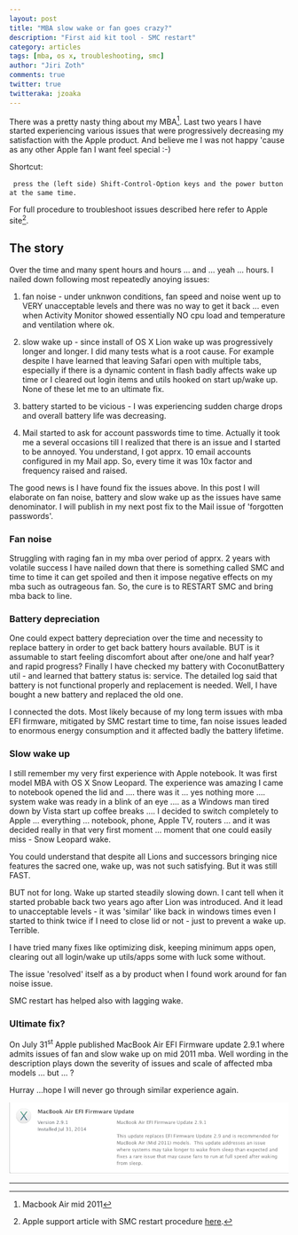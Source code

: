 ```yaml
---
layout: post
title: "MBA slow wake or fan goes crazy?"
description: "First aid kit tool - SMC restart"
category: articles
tags: [mba, os x, troubleshooting, smc]
author: "Jiri Zoth"
comments: true
twitter: true
twitteraka: jzoaka
---
```


There was a pretty nasty thing about my MBA[^1]. Last two years I have started experiencing various issues that were progressively decreasing my satisfaction with the Apple product. And believe me I was not happy 'cause as any other Apple fan I want feel special :-)

Shortcut:

```
 press the (left side) Shift-Control-Option keys and the power button at the same time.
```
For full procedure to troubleshoot issues described here refer to Apple site[^2].

## The story
Over the time and many spent hours and hours ... and ... yeah ... hours. I nailed down following most repeatedly anoying issues:

1. fan noise - under unknwon conditions, fan speed and noise went up to VERY unacceptable levels and there was no way to get it back ... even when Activity Monitor showed essentially NO cpu load and temperature and ventilation where ok.
2. slow wake up - since install of OS X Lion wake up was progressively longer and longer. I did many tests what is a root cause. For example despite I have learned that leaving Safari open with multiple tabs, especially if there is a dynamic content in flash badly affects wake up time or I cleared out login items and utils hooked on start up/wake up. None of these let me to an ultimate fix.
3. battery started to be vicious - I was experiencing sudden charge drops and overall battery life was decreasing.

4. Mail started to ask for account passwords time to time. Actually it took me a several occasions till I realized that there is an issue and I started to be annoyed. You understand, I got apprx. 10 email accounts configured in my Mail app. So, every time it was 10x factor and frequency raised and raised.

The good news is I have found fix the issues above. In this post I will elaborate on fan noise, battery and slow wake up as the issues have same denominator.     I will publish in my next post fix to the Mail issue of 'forgotten passwords'.

### Fan noise
Struggling with raging fan in my mba over period of apprx. 2 years with volatile success I have nailed down that there is something called SMC and time to time it can get spoiled and then it impose negative effects on my mba such as outrageous fan. So, the cure is to RESTART SMC and bring mba back to line.

### Battery depreciation
One could expect battery depreciation over the time and necessity to replace battery in order to get back battery hours available. BUT is it assumable to start feeling discomfort about after one/one and half year? and rapid progress?
Finally I have checked my battery with CoconutBattery util - and learned that battery status is: service. The detailed log said that battery is not functional properly and replacement is needed. Well, I have bought a new battery and replaced the old one.

I connected the dots. Most likely because of my long term issues with mba EFI firmware, mitigated by SMC restart time to time, fan noise issues leaded to enormous energy consumption and it affected badly the battery lifetime.

### Slow wake up
I still remember my very first experience with Apple notebook. It was first model MBA with OS X Snow Leopard. The experience was amazing I came to notebook opened the lid and .... there was it ... yes nothing more .... system wake was ready in a blink of an eye .... as a Windows man tired down by Vista start up coffee breaks  .... I decided to switch completely to Apple ... everything ... notebook, phone, Apple TV, routers ... and it was decided really in that very first moment ... moment that one could easily miss - Snow Leopard wake.

You could understand that despite all Lions and successors bringing nice features the sacred one, wake up, was not such satisfying. But it was still FAST.

BUT not for long. Wake up started steadily slowing down. I cant tell when it started probable back two years ago after Lion was introduced. And it lead to unacceptable levels - it was 'similar' like back in windows times even I started to think twice if I need to close lid or not - just to prevent a wake up. Terrible.

I have tried many fixes like optimizing disk, keeping minimum apps open, clearing out all login/wake up utils/apps some with luck some without.

The issue 'resolved' itself as a by product when I found work around for fan noise issue.

SMC restart has helped also with lagging wake.


### Ultimate fix?
On July 31<sup>st</sup> Apple published MacBook Air EFI Firmware update 2.9.1 where admits issues of fan and slow wake up on mid 2011 mba. Well wording in the description plays down the severity of issues and scale of affected mba models ... but ... ?

Hurray ...hope I will never go through similar experience again.

![My helpful screenshot](/assets/2014/EFI-update.png)
_____

[^1]:Macbook Air mid 2011
[^2]:Apple support article with SMC restart procedure [here](http://support.apple.com/kb/HT3964?viewlocale=en_US&locale=en_US).
